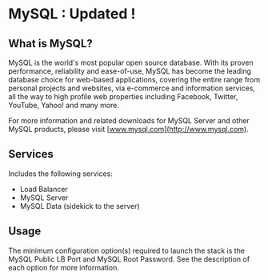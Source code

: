 # MySQL : Updated !

## What is MySQL?

MySQL is the world's most popular open source database. With its proven performance, reliability and ease-of-use, MySQL has become the leading database choice for web-based applications, covering the entire range from personal projects and websites, via e-commerce and information services, all the way to high profile web properties including Facebook, Twitter, YouTube, Yahoo! and many more.

For more information and related downloads for MySQL Server and other MySQL products, please visit [www.mysql.com](http://www.mysql.com).

## Services

Includes the following services:
- Load Balancer
- MySQL Server
- MySQL Data (sidekick to the server)

## Usage

The minimum configuration option(s) required to launch the stack is the MySQL Public LB Port and MySQL Root Password. See the description of each option for more information.
